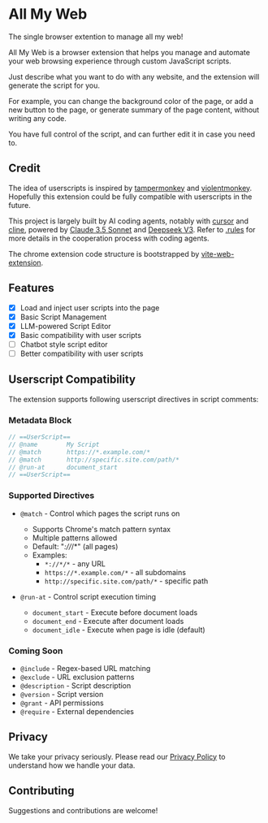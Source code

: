 # All My Web

The single browser extention to manage all my web!

All My Web is a browser extension that helps you manage and automate your web browsing experience through custom JavaScript scripts.

Just describe what you want to do with any website, and the extension will generate the script for you.

For example, you can change the background color of the page, or add a new button to the page, or generate summary of the page content, without writing any code.

You have full control of the script, and can further edit it in case you need to.


## Credit

The idea of userscripts is inspired by [tampermonkey](https://www.tampermonkey.net/) and [violentmonkey](https://violentmonkey.github.io/). Hopefully this extension could be fully compatible with userscripts in the future.

This project is largely built by AI coding agents, notably with [cursor](https://cursor.dev/) and [cline](https://github.com/cline/cline), powered by [Claude 3.5 Sonnet](https://www.anthropic.com/claude/sonnet) and [Deepseek V3](https://www.deepseek.com). Refer to [.rules](.rules) for more details in the cooperation process with coding agents.

The chrome extension code structure is bootstrapped by [vite-web-extension](https://github.com/JohnBra/vite-web-extension).

## Features

- [x] Load and inject user scripts into the page
- [x] Basic Script Management
- [x] LLM-powered Script Editor
- [x] Basic compatibility with user scripts
- [ ] Chatbot style script editor
- [ ] Better compatibility with user scripts

## Userscript Compatibility

The extension supports following userscript directives in script comments:

### Metadata Block
```javascript
// ==UserScript==
// @name        My Script
// @match       https://*.example.com/*
// @match       http://specific.site.com/path/*
// @run-at      document_start
// ==UserScript==
```

### Supported Directives
- `@match` - Control which pages the script runs on
  - Supports Chrome's match pattern syntax
  - Multiple patterns allowed
  - Default: "*://*/*" (all pages)
  - Examples:
    - `*://*/*` - any URL
    - `https://*.example.com/*` - all subdomains
    - `http://specific.site.com/path/*` - specific path

- `@run-at` - Control script execution timing
  - `document_start` - Execute before document loads
  - `document_end` - Execute after document loads
  - `document_idle` - Execute when page is idle (default)

### Coming Soon
- `@include` - Regex-based URL matching
- `@exclude` - URL exclusion patterns
- `@description` - Script description
- `@version` - Script version
- `@grant` - API permissions
- `@require` - External dependencies

## Privacy

We take your privacy seriously. Please read our [Privacy Policy](PRIVACY.md) to understand how we handle your data.


## Contributing

Suggestions and contributions are welcome!